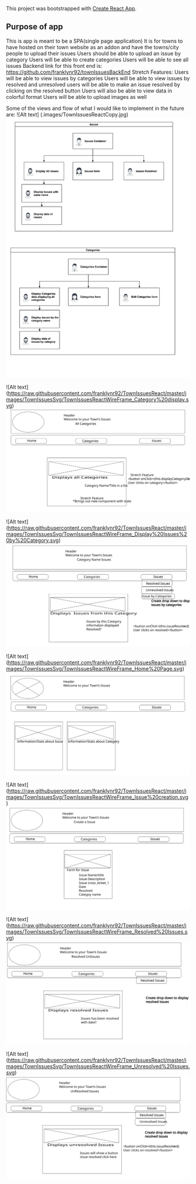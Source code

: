 This project was bootstrapped with [Create React App](https://github.com/facebook/create-react-app).

## Purpose of app
This is app is meant to be a SPA(single page application)
It is for towns to have hosted on their town website as an addon 
and have the towns/city people to upload their issues
Users should be able to upload an issue by category
Users will be able to create categories
Users will be able to see all issues
Backend link for this front end is: https://github.com/franklynr92/townIssuesBackEnd
Stretch Features:
Users will be able to view issues by categories
Users will be able to view issues by resolved and unresolved
users will be able to make an issue resolved by clicking on the 
resolved button
Users will also be able to view data in colorful format
Users will be able to upload images as well

Some of the views and flow of what I would like to implement in the future are:
![Alt text] (.images/TownIssuesReactCopy.jpg)
<img src="https://github.com/franklynr92/TownIssuesReact/blob/master/images/TownIssuesReactCopy.jpg">

![Alt text] (https://raw.githubusercontent.com/franklynr92/TownIssuesReact/master/images/TownIssuesSvg/TownIssuesReactWireFrame_Category%20display.svg)
<img src="https://raw.githubusercontent.com/franklynr92/TownIssuesReact/master/images/TownIssuesSvg/TownIssuesReactWireFrame_Category%20display.svg">


![Alt text] (https://raw.githubusercontent.com/franklynr92/TownIssuesReact/master/images/TownIssuesSvg/TownIssuesReactWireFrame_Display%20Issues%20by%20Category.svg)
<img src="https://raw.githubusercontent.com/franklynr92/TownIssuesReact/master/images/TownIssuesSvg/TownIssuesReactWireFrame_Display%20Issues%20by%20Category.svg">


![Alt text] (https://raw.githubusercontent.com/franklynr92/TownIssuesReact/master/images/TownIssuesSvg/TownIssuesReactWireFrame_Home%20Page.svg)
<img src="https://raw.githubusercontent.com/franklynr92/TownIssuesReact/master/images/TownIssuesSvg/TownIssuesReactWireFrame_Home%20Page.svg">


![Alt text] (https://raw.githubusercontent.com/franklynr92/TownIssuesReact/master/images/TownIssuesSvg/TownIssuesReactWireFrame_Issue%20creation.svg)
<img src="https://raw.githubusercontent.com/franklynr92/TownIssuesReact/master/images/TownIssuesSvg/TownIssuesReactWireFrame_Issue%20creation.svg">


![Alt text] (https://raw.githubusercontent.com/franklynr92/TownIssuesReact/master/images/TownIssuesSvg/TownIssuesReactWireFrame_Resolved%20Issues.svg)
<img src="https://raw.githubusercontent.com/franklynr92/TownIssuesReact/master/images/TownIssuesSvg/TownIssuesReactWireFrame_Resolved%20Issues.svg">

![Alt text] (https://raw.githubusercontent.com/franklynr92/TownIssuesReact/master/images/TownIssuesSvg/TownIssuesReactWireFrame_Unresolved%20Issues.svg)
<img src="https://raw.githubusercontent.com/franklynr92/TownIssuesReact/master/images/TownIssuesSvg/TownIssuesReactWireFrame_Unresolved%20Issues.svg">